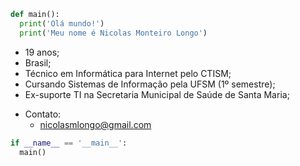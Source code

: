 ```python
def main():
  print('Olá mundo!')
  print('Meu nome é Nicolas Monteiro Longo')
```
* 19 anos;
* Brasil;
* Técnico em Informática para Internet pelo CTISM;
* Cursando Sistemas de Informação pela UFSM (1º semestre);
* Ex-suporte TI na Secretaria Municipal de Saúde de Santa Maria;

- Contato:
  - nicolasmlongo@gmail.com
  
```python
if __name__ == '__main__':
  main()
```
